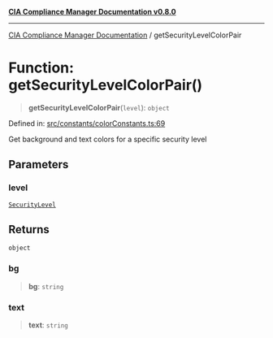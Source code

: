 [**CIA Compliance Manager Documentation v0.8.0**](../README.md)

***

[CIA Compliance Manager Documentation](../globals.md) / getSecurityLevelColorPair

# Function: getSecurityLevelColorPair()

> **getSecurityLevelColorPair**(`level`): `object`

Defined in: [src/constants/colorConstants.ts:69](https://github.com/Hack23/cia-compliance-manager/blob/78912779fad2796d4afcf9e0a863cca80a66b25f/src/constants/colorConstants.ts#L69)

Get background and text colors for a specific security level

## Parameters

### level

[`SecurityLevel`](../type-aliases/SecurityLevel.md)

## Returns

`object`

### bg

> **bg**: `string`

### text

> **text**: `string`
